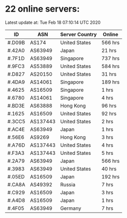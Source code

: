 # 22 online servers:

Latest update at: Tue Feb 18 07:10:14 UTC 2020

| ID | ASN | Server Country | Online |
| -- | --- | -------------- | ------ |
| #.D09B | AS174 | United States | 566 hrs |
| #.42A0 | AS63949 | Japan | 21 hrs |
| #.7F1D | AS63949 | Singapore | 737 hrs |
| #.9FC3 | AS53889 | United States | 584 hrs |
| #.D827 | AS20150 | United States | 31 hrs |
| #.4DA9 | AS14061 | Singapore | 189 hrs |
| #.4625 | AS16509 | Singapore | 1 hrs |
| #.6780 | AS14061 | Singapore | 4 hrs |
| #.BD3E | AS63888 | Hong Kong | 96 hrs |
| #.1625 | AS16509 | United States | 92 hrs |
| #.3CC5 | AS137443 | United States | 2 hrs |
| #.AC4E | AS63949 | Japan | 1 hrs |
| #.56E6 | AS9269 | Hong Kong | 3 hrs |
| #.A76D | AS137443 | United States | 4 hrs |
| #.F3A3 | AS137443 | United States | 5 hrs |
| #.2A79 | AS63949 | Japan | 566 hrs |
| #.3983 | AS63949 | United States | 40 hrs |
| #.05ED | AS16509 | Japan | 192 hrs |
| #.CA8A | AS49392 | Russia | 7 hrs |
| #.C929 | AS16509 | Japan | 3 hrs |
| #.A4D8 | AS16509 | Japan | 1 hrs |
| #.4F05 | AS63949 | Germany | 7 hrs |

